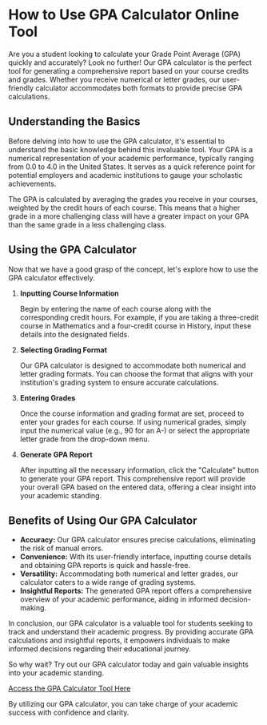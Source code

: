 How to Use GPA Calculator Online Tool
=====================================

Are you a student looking to calculate your Grade Point Average (GPA) quickly and accurately? Look no further! Our GPA calculator is the perfect tool for generating a comprehensive report based on your course credits and grades. Whether you receive numerical or letter grades, our user-friendly calculator accommodates both formats to provide precise GPA calculations.

Understanding the Basics
------------------------

Before delving into how to use the GPA calculator, it's essential to understand the basic knowledge behind this invaluable tool. Your GPA is a numerical representation of your academic performance, typically ranging from 0.0 to 4.0 in the United States. It serves as a quick reference point for potential employers and academic institutions to gauge your scholastic achievements.

The GPA is calculated by averaging the grades you receive in your courses, weighted by the credit hours of each course. This means that a higher grade in a more challenging class will have a greater impact on your GPA than the same grade in a less challenging class.

Using the GPA Calculator
------------------------

Now that we have a good grasp of the concept, let's explore how to use the GPA calculator effectively.

1. **Inputting Course Information**
    
    Begin by entering the name of each course along with the corresponding credit hours. For example, if you are taking a three-credit course in Mathematics and a four-credit course in History, input these details into the designated fields.
2. **Selecting Grading Format**
    
    Our GPA calculator is designed to accommodate both numerical and letter grading formats. You can choose the format that aligns with your institution's grading system to ensure accurate calculations.
3. **Entering Grades**
    
    Once the course information and grading format are set, proceed to enter your grades for each course. If using numerical grades, simply input the numerical value (e.g., 90 for an A-) or select the appropriate letter grade from the drop-down menu.
4. **Generate GPA Report**
    
    After inputting all the necessary information, click the "Calculate" button to generate your GPA report. This comprehensive report will provide your overall GPA based on the entered data, offering a clear insight into your academic standing.

Benefits of Using Our GPA Calculator
------------------------------------

- **Accuracy:** Our GPA calculator ensures precise calculations, eliminating the risk of manual errors.
- **Convenience:** With its user-friendly interface, inputting course details and obtaining GPA reports is quick and hassle-free.
- **Versatility:** Accommodating both numerical and letter grades, our calculator caters to a wide range of grading systems.
- **Insightful Reports:** The generated GPA report offers a comprehensive overview of your academic performance, aiding in informed decision-making.

In conclusion, our GPA calculator is a valuable tool for students seeking to track and understand their academic progress. By providing accurate GPA calculations and insightful reports, it empowers individuals to make informed decisions regarding their educational journey.

So why wait? Try out our GPA calculator today and gain valuable insights into your academic standing.

[Access the GPA Calculator Tool Here](https://www.onlinecalculatorsfree.com/tools/gpa-calculator.html)

By utilizing our GPA calculator, you can take charge of your academic success with confidence and clarity.